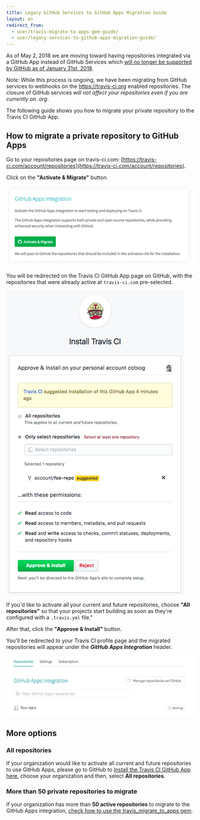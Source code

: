 ```yaml
---
title: Legacy GitHub Services to GitHub Apps Migration Guide
layout: en
redirect_from:
  - user/travis-migrate-to-apps-gem-guide/
  - user/legacy-services-to-github-apps-migration-guide/
---
```


As of May 2, 2018 we are moving toward having repositories integrated via a GitHub App instead of GitHub Services which [will no longer be supported by GitHub as of January 31st, 2018](https://developer.github.com/v3/guides/replacing-github-services/#deprecation-timeline).

*Note:* While this process is ongoing, we have been migrating from GitHub services to webhooks on the https://travis-ci.org enabled repositories. The closure of GitHub services *will not affect your repositories even if you are currently on .org*.

The following guide shows you how to migrate your private repository to the Travis CI GitHub App.

## How to migrate a private repository to GitHub Apps

Go to your repositories page on travis-ci.com: [https://travis-ci.com/account/repositories](https://travis-ci.com/account/repositories).

Click on the **"Activate & Migrate"** button.

![Travis CI GitHub App page](/images/migrate/legacy-services-migration-github-apps.png)

You will be redirected on the Travis CI GitHub App page on GitHub, with the repositories that were already active at `travis-ci.com` pre-selected.

![Travis CI GitHub App page](/images/migrate/github-app-page.png)

If you'd like to activate all your current and future repositories, choose **"All repositories"** so that your projects start building as soon as they're configured with a `.travis.yml` file."

After that, click the **"Approve & Install"** button.

You'll be redirected to your Travis CI profile page and the migrated repositories will appear under the **_GitHub Apps Integration_** header.

![travis-ci.com profile page with GitHub App integration](/images/migrate/github-app-repo.png)

## More options

### All repositories

If your organization would like to activate all current and future repositories to use GitHub Apps, please go to GitHub to [Install the Travis CI GitHub App here](https://github.com/apps/travis-ci/installations/new), choose your organization and then, select **All repositories**.

### More than 50 private repositories to migrate

If your organization has more than **50 active repositories** to migrate to the GitHub Apps integration, [check how to use the travis_migrate_to_apps gem](/user/migrate/travis-migrate-to-apps-gem-guide/).
